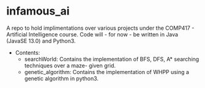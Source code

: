 # infamous_ai
A repo to hold implimentations over various projects under the COMP417 - Artificial Intelligence course. Code will - for now - be written in Java (JavaSE 13.0) and Python3.

- Contents:
    - searchWorld: Contains the implementation of BFS, DFS, A* searching techniques over a maze- given grid.
    - genetic_algorithm: Contains the implementation of WHPP using a genetic algorithm in python3.
